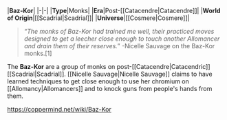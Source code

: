 |**Baz-Kor**|
|-|-|
|**Type**|Monks|
|**Era**|Post-[[Catacendre\|Catacendre]]|
|**World of Origin**|[[Scadrial\|Scadrial]]|
|**Universe**|[[Cosmere\|Cosmere]]|

>“*The monks of Baz-Kor had trained me well, their practiced moves designed to get a leecher close enough to touch another Allomancer and drain them of their reserves.*”
\-Nicelle Sauvage on the Baz-Kor monks.[1]


The **Baz-Kor** are a group of monks on post-[[Catacendre\|Catacendric]] [[Scadrial\|Scadrial]].
[[Nicelle Sauvage\|Nicelle Sauvage]] claims to have learned techniques to get close enough to use her chromium on [[Allomancy\|Allomancers]] and to knock guns from people's hands from them.



https://coppermind.net/wiki/Baz-Kor